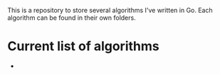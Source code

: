 This is a repository to store several algorithms I've written in Go. Each algorithm can be found in their own folders.

# Current list of algorithms
- 
